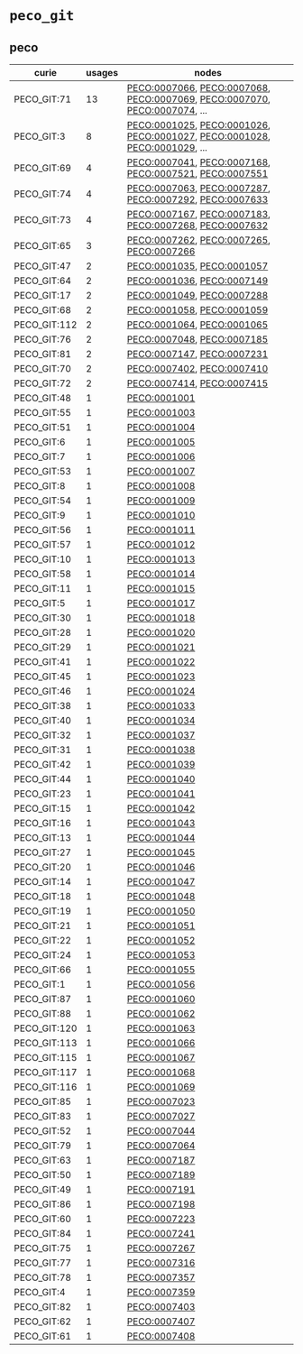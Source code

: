 # `peco_git`

## peco

| curie        |   usages | nodes                                                                                                                                                                                                                                                                                                                |
|--------------|----------|----------------------------------------------------------------------------------------------------------------------------------------------------------------------------------------------------------------------------------------------------------------------------------------------------------------------|
| PECO_GIT:71  |       13 | [PECO:0007066](http://purl.obolibrary.org/obo/PECO_0007066), [PECO:0007068](http://purl.obolibrary.org/obo/PECO_0007068), [PECO:0007069](http://purl.obolibrary.org/obo/PECO_0007069), [PECO:0007070](http://purl.obolibrary.org/obo/PECO_0007070), [PECO:0007074](http://purl.obolibrary.org/obo/PECO_0007074), ... |
| PECO_GIT:3   |        8 | [PECO:0001025](http://purl.obolibrary.org/obo/PECO_0001025), [PECO:0001026](http://purl.obolibrary.org/obo/PECO_0001026), [PECO:0001027](http://purl.obolibrary.org/obo/PECO_0001027), [PECO:0001028](http://purl.obolibrary.org/obo/PECO_0001028), [PECO:0001029](http://purl.obolibrary.org/obo/PECO_0001029), ... |
| PECO_GIT:69  |        4 | [PECO:0007041](http://purl.obolibrary.org/obo/PECO_0007041), [PECO:0007168](http://purl.obolibrary.org/obo/PECO_0007168), [PECO:0007521](http://purl.obolibrary.org/obo/PECO_0007521), [PECO:0007551](http://purl.obolibrary.org/obo/PECO_0007551)                                                                   |
| PECO_GIT:74  |        4 | [PECO:0007063](http://purl.obolibrary.org/obo/PECO_0007063), [PECO:0007287](http://purl.obolibrary.org/obo/PECO_0007287), [PECO:0007292](http://purl.obolibrary.org/obo/PECO_0007292), [PECO:0007633](http://purl.obolibrary.org/obo/PECO_0007633)                                                                   |
| PECO_GIT:73  |        4 | [PECO:0007167](http://purl.obolibrary.org/obo/PECO_0007167), [PECO:0007183](http://purl.obolibrary.org/obo/PECO_0007183), [PECO:0007268](http://purl.obolibrary.org/obo/PECO_0007268), [PECO:0007632](http://purl.obolibrary.org/obo/PECO_0007632)                                                                   |
| PECO_GIT:65  |        3 | [PECO:0007262](http://purl.obolibrary.org/obo/PECO_0007262), [PECO:0007265](http://purl.obolibrary.org/obo/PECO_0007265), [PECO:0007266](http://purl.obolibrary.org/obo/PECO_0007266)                                                                                                                                |
| PECO_GIT:47  |        2 | [PECO:0001035](http://purl.obolibrary.org/obo/PECO_0001035), [PECO:0001057](http://purl.obolibrary.org/obo/PECO_0001057)                                                                                                                                                                                             |
| PECO_GIT:64  |        2 | [PECO:0001036](http://purl.obolibrary.org/obo/PECO_0001036), [PECO:0007149](http://purl.obolibrary.org/obo/PECO_0007149)                                                                                                                                                                                             |
| PECO_GIT:17  |        2 | [PECO:0001049](http://purl.obolibrary.org/obo/PECO_0001049), [PECO:0007288](http://purl.obolibrary.org/obo/PECO_0007288)                                                                                                                                                                                             |
| PECO_GIT:68  |        2 | [PECO:0001058](http://purl.obolibrary.org/obo/PECO_0001058), [PECO:0001059](http://purl.obolibrary.org/obo/PECO_0001059)                                                                                                                                                                                             |
| PECO_GIT:112 |        2 | [PECO:0001064](http://purl.obolibrary.org/obo/PECO_0001064), [PECO:0001065](http://purl.obolibrary.org/obo/PECO_0001065)                                                                                                                                                                                             |
| PECO_GIT:76  |        2 | [PECO:0007048](http://purl.obolibrary.org/obo/PECO_0007048), [PECO:0007185](http://purl.obolibrary.org/obo/PECO_0007185)                                                                                                                                                                                             |
| PECO_GIT:81  |        2 | [PECO:0007147](http://purl.obolibrary.org/obo/PECO_0007147), [PECO:0007231](http://purl.obolibrary.org/obo/PECO_0007231)                                                                                                                                                                                             |
| PECO_GIT:70  |        2 | [PECO:0007402](http://purl.obolibrary.org/obo/PECO_0007402), [PECO:0007410](http://purl.obolibrary.org/obo/PECO_0007410)                                                                                                                                                                                             |
| PECO_GIT:72  |        2 | [PECO:0007414](http://purl.obolibrary.org/obo/PECO_0007414), [PECO:0007415](http://purl.obolibrary.org/obo/PECO_0007415)                                                                                                                                                                                             |
| PECO_GIT:48  |        1 | [PECO:0001001](http://purl.obolibrary.org/obo/PECO_0001001)                                                                                                                                                                                                                                                          |
| PECO_GIT:55  |        1 | [PECO:0001003](http://purl.obolibrary.org/obo/PECO_0001003)                                                                                                                                                                                                                                                          |
| PECO_GIT:51  |        1 | [PECO:0001004](http://purl.obolibrary.org/obo/PECO_0001004)                                                                                                                                                                                                                                                          |
| PECO_GIT:6   |        1 | [PECO:0001005](http://purl.obolibrary.org/obo/PECO_0001005)                                                                                                                                                                                                                                                          |
| PECO_GIT:7   |        1 | [PECO:0001006](http://purl.obolibrary.org/obo/PECO_0001006)                                                                                                                                                                                                                                                          |
| PECO_GIT:53  |        1 | [PECO:0001007](http://purl.obolibrary.org/obo/PECO_0001007)                                                                                                                                                                                                                                                          |
| PECO_GIT:8   |        1 | [PECO:0001008](http://purl.obolibrary.org/obo/PECO_0001008)                                                                                                                                                                                                                                                          |
| PECO_GIT:54  |        1 | [PECO:0001009](http://purl.obolibrary.org/obo/PECO_0001009)                                                                                                                                                                                                                                                          |
| PECO_GIT:9   |        1 | [PECO:0001010](http://purl.obolibrary.org/obo/PECO_0001010)                                                                                                                                                                                                                                                          |
| PECO_GIT:56  |        1 | [PECO:0001011](http://purl.obolibrary.org/obo/PECO_0001011)                                                                                                                                                                                                                                                          |
| PECO_GIT:57  |        1 | [PECO:0001012](http://purl.obolibrary.org/obo/PECO_0001012)                                                                                                                                                                                                                                                          |
| PECO_GIT:10  |        1 | [PECO:0001013](http://purl.obolibrary.org/obo/PECO_0001013)                                                                                                                                                                                                                                                          |
| PECO_GIT:58  |        1 | [PECO:0001014](http://purl.obolibrary.org/obo/PECO_0001014)                                                                                                                                                                                                                                                          |
| PECO_GIT:11  |        1 | [PECO:0001015](http://purl.obolibrary.org/obo/PECO_0001015)                                                                                                                                                                                                                                                          |
| PECO_GIT:5   |        1 | [PECO:0001017](http://purl.obolibrary.org/obo/PECO_0001017)                                                                                                                                                                                                                                                          |
| PECO_GIT:30  |        1 | [PECO:0001018](http://purl.obolibrary.org/obo/PECO_0001018)                                                                                                                                                                                                                                                          |
| PECO_GIT:28  |        1 | [PECO:0001020](http://purl.obolibrary.org/obo/PECO_0001020)                                                                                                                                                                                                                                                          |
| PECO_GIT:29  |        1 | [PECO:0001021](http://purl.obolibrary.org/obo/PECO_0001021)                                                                                                                                                                                                                                                          |
| PECO_GIT:41  |        1 | [PECO:0001022](http://purl.obolibrary.org/obo/PECO_0001022)                                                                                                                                                                                                                                                          |
| PECO_GIT:45  |        1 | [PECO:0001023](http://purl.obolibrary.org/obo/PECO_0001023)                                                                                                                                                                                                                                                          |
| PECO_GIT:46  |        1 | [PECO:0001024](http://purl.obolibrary.org/obo/PECO_0001024)                                                                                                                                                                                                                                                          |
| PECO_GIT:38  |        1 | [PECO:0001033](http://purl.obolibrary.org/obo/PECO_0001033)                                                                                                                                                                                                                                                          |
| PECO_GIT:40  |        1 | [PECO:0001034](http://purl.obolibrary.org/obo/PECO_0001034)                                                                                                                                                                                                                                                          |
| PECO_GIT:32  |        1 | [PECO:0001037](http://purl.obolibrary.org/obo/PECO_0001037)                                                                                                                                                                                                                                                          |
| PECO_GIT:31  |        1 | [PECO:0001038](http://purl.obolibrary.org/obo/PECO_0001038)                                                                                                                                                                                                                                                          |
| PECO_GIT:42  |        1 | [PECO:0001039](http://purl.obolibrary.org/obo/PECO_0001039)                                                                                                                                                                                                                                                          |
| PECO_GIT:44  |        1 | [PECO:0001040](http://purl.obolibrary.org/obo/PECO_0001040)                                                                                                                                                                                                                                                          |
| PECO_GIT:23  |        1 | [PECO:0001041](http://purl.obolibrary.org/obo/PECO_0001041)                                                                                                                                                                                                                                                          |
| PECO_GIT:15  |        1 | [PECO:0001042](http://purl.obolibrary.org/obo/PECO_0001042)                                                                                                                                                                                                                                                          |
| PECO_GIT:16  |        1 | [PECO:0001043](http://purl.obolibrary.org/obo/PECO_0001043)                                                                                                                                                                                                                                                          |
| PECO_GIT:13  |        1 | [PECO:0001044](http://purl.obolibrary.org/obo/PECO_0001044)                                                                                                                                                                                                                                                          |
| PECO_GIT:27  |        1 | [PECO:0001045](http://purl.obolibrary.org/obo/PECO_0001045)                                                                                                                                                                                                                                                          |
| PECO_GIT:20  |        1 | [PECO:0001046](http://purl.obolibrary.org/obo/PECO_0001046)                                                                                                                                                                                                                                                          |
| PECO_GIT:14  |        1 | [PECO:0001047](http://purl.obolibrary.org/obo/PECO_0001047)                                                                                                                                                                                                                                                          |
| PECO_GIT:18  |        1 | [PECO:0001048](http://purl.obolibrary.org/obo/PECO_0001048)                                                                                                                                                                                                                                                          |
| PECO_GIT:19  |        1 | [PECO:0001050](http://purl.obolibrary.org/obo/PECO_0001050)                                                                                                                                                                                                                                                          |
| PECO_GIT:21  |        1 | [PECO:0001051](http://purl.obolibrary.org/obo/PECO_0001051)                                                                                                                                                                                                                                                          |
| PECO_GIT:22  |        1 | [PECO:0001052](http://purl.obolibrary.org/obo/PECO_0001052)                                                                                                                                                                                                                                                          |
| PECO_GIT:24  |        1 | [PECO:0001053](http://purl.obolibrary.org/obo/PECO_0001053)                                                                                                                                                                                                                                                          |
| PECO_GIT:66  |        1 | [PECO:0001055](http://purl.obolibrary.org/obo/PECO_0001055)                                                                                                                                                                                                                                                          |
| PECO_GIT:1   |        1 | [PECO:0001056](http://purl.obolibrary.org/obo/PECO_0001056)                                                                                                                                                                                                                                                          |
| PECO_GIT:87  |        1 | [PECO:0001060](http://purl.obolibrary.org/obo/PECO_0001060)                                                                                                                                                                                                                                                          |
| PECO_GIT:88  |        1 | [PECO:0001062](http://purl.obolibrary.org/obo/PECO_0001062)                                                                                                                                                                                                                                                          |
| PECO_GIT:120 |        1 | [PECO:0001063](http://purl.obolibrary.org/obo/PECO_0001063)                                                                                                                                                                                                                                                          |
| PECO_GIT:113 |        1 | [PECO:0001066](http://purl.obolibrary.org/obo/PECO_0001066)                                                                                                                                                                                                                                                          |
| PECO_GIT:115 |        1 | [PECO:0001067](http://purl.obolibrary.org/obo/PECO_0001067)                                                                                                                                                                                                                                                          |
| PECO_GIT:117 |        1 | [PECO:0001068](http://purl.obolibrary.org/obo/PECO_0001068)                                                                                                                                                                                                                                                          |
| PECO_GIT:116 |        1 | [PECO:0001069](http://purl.obolibrary.org/obo/PECO_0001069)                                                                                                                                                                                                                                                          |
| PECO_GIT:85  |        1 | [PECO:0007023](http://purl.obolibrary.org/obo/PECO_0007023)                                                                                                                                                                                                                                                          |
| PECO_GIT:83  |        1 | [PECO:0007027](http://purl.obolibrary.org/obo/PECO_0007027)                                                                                                                                                                                                                                                          |
| PECO_GIT:52  |        1 | [PECO:0007044](http://purl.obolibrary.org/obo/PECO_0007044)                                                                                                                                                                                                                                                          |
| PECO_GIT:79  |        1 | [PECO:0007064](http://purl.obolibrary.org/obo/PECO_0007064)                                                                                                                                                                                                                                                          |
| PECO_GIT:63  |        1 | [PECO:0007187](http://purl.obolibrary.org/obo/PECO_0007187)                                                                                                                                                                                                                                                          |
| PECO_GIT:50  |        1 | [PECO:0007189](http://purl.obolibrary.org/obo/PECO_0007189)                                                                                                                                                                                                                                                          |
| PECO_GIT:49  |        1 | [PECO:0007191](http://purl.obolibrary.org/obo/PECO_0007191)                                                                                                                                                                                                                                                          |
| PECO_GIT:86  |        1 | [PECO:0007198](http://purl.obolibrary.org/obo/PECO_0007198)                                                                                                                                                                                                                                                          |
| PECO_GIT:60  |        1 | [PECO:0007223](http://purl.obolibrary.org/obo/PECO_0007223)                                                                                                                                                                                                                                                          |
| PECO_GIT:84  |        1 | [PECO:0007241](http://purl.obolibrary.org/obo/PECO_0007241)                                                                                                                                                                                                                                                          |
| PECO_GIT:75  |        1 | [PECO:0007267](http://purl.obolibrary.org/obo/PECO_0007267)                                                                                                                                                                                                                                                          |
| PECO_GIT:77  |        1 | [PECO:0007316](http://purl.obolibrary.org/obo/PECO_0007316)                                                                                                                                                                                                                                                          |
| PECO_GIT:78  |        1 | [PECO:0007357](http://purl.obolibrary.org/obo/PECO_0007357)                                                                                                                                                                                                                                                          |
| PECO_GIT:4   |        1 | [PECO:0007359](http://purl.obolibrary.org/obo/PECO_0007359)                                                                                                                                                                                                                                                          |
| PECO_GIT:82  |        1 | [PECO:0007403](http://purl.obolibrary.org/obo/PECO_0007403)                                                                                                                                                                                                                                                          |
| PECO_GIT:62  |        1 | [PECO:0007407](http://purl.obolibrary.org/obo/PECO_0007407)                                                                                                                                                                                                                                                          |
| PECO_GIT:61  |        1 | [PECO:0007408](http://purl.obolibrary.org/obo/PECO_0007408)                                                                                                                                                                                                                                                          |


